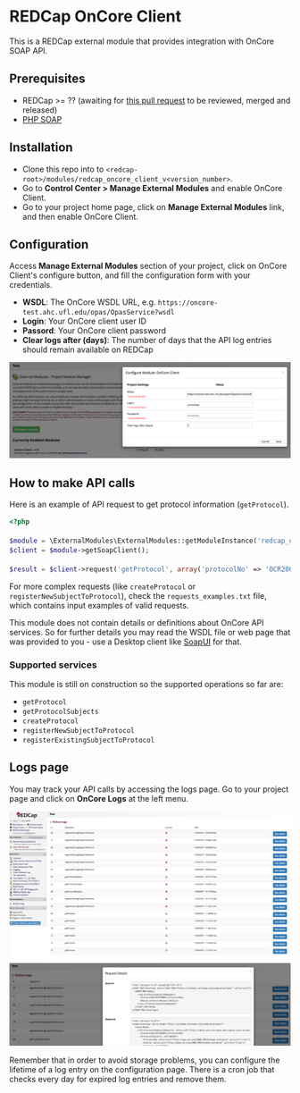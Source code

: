 # REDCap OnCore Client
This is a REDCap external module that provides integration with OnCore SOAP API.

## Prerequisites
- REDCap >= ?? (awaiting for [this pull request](https://github.com/vanderbilt/redcap-external-modules/pull/74) to be reviewed, merged and released)
- [PHP SOAP](http://php.net/manual/en/book.soap.php)

## Installation
- Clone this repo into to `<redcap-root>/modules/redcap_oncore_client_v<version_number>`.
- Go to **Control Center > Manage External Modules** and enable OnCore Client.
- Go to your project home page, click on **Manage External Modules** link, and then enable OnCore Client.

## Configuration
Access **Manage External Modules** section of your project, click on OnCore Client's configure button, and fill the configuration form with your credentials.

- **WSDL**: The OnCore WSDL URL, e.g. `https://oncore-test.ahc.ufl.edu/opas/OpasService?wsdl`
- **Login**: Your OnCore client user ID
- **Passord**: Your OnCore client password
- **Clear logs after (days)**: The number of days that the API log entries should remain available on REDCap

![Config form](img/config_form.png)

## How to make API calls

Here is an example of API request to get protocol information (`getProtocol`).

```php
<?php

$module = \ExternalModules\ExternalModules::getModuleInstance('redcap_oncore_client', 'v1.0');
$client = $module->getSoapClient();

$result = $client->request('getProtocol', array('protocolNo' => 'OCR20002'));
```

For more complex requests (like `createProtocol` or `registerNewSubjectToProtocol`), check the `requests_examples.txt` file, which contains input examples of valid requests.

This module does not contain details or definitions about OnCore API services. So for further details you may read the WSDL file or web page that was provided to you - use a Desktop client like [SoapUI](https://www.soapui.org/) for that.

### Supported services
This module is still on construction so the supported operations so far are:

- `getProtocol`
- `getProtocolSubjects`
- `createProtocol`
- `registerNewSubjectToProtocol`
- `registerExistingSubjectToProtocol`

## Logs page
You may track your API calls by accessing the logs page. Go to your project page and click on **OnCore Logs** at the left menu.

![Logs page list](img/logs_page.png)
![Request](img/request_details.png)

Remember that in order to avoid storage problems, you can configure the lifetime of a log entry on the configuration page. There is a cron job that checks every day for expired log entries and remove them.
